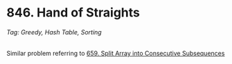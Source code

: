 # 846. Hand of Straights

###### Tag: Greedy, Hash Table, Sorting

Similar problem referring to [659. Split Array into Consecutive Subsequences](https://github.com/zilinli0130/Leetcode_Algorithm/tree/main/Greedy/659.%20Split%20Array%20into%20Consecutive%20Subsequences)